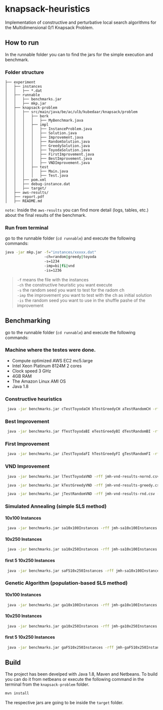 # knapsack-heuristics
Implementation of constructive and perturbative local search algorithms for the Multidimensional 0/1 Knapsack Problem.

## How to run

In the runnable folder you can to find the jars for the simple execution and benchmark.

### Folder structure

```
├── experiment
│   ├── instances
│   │   ├── *.dat
│   ├── runnable
│   │   ├── benchmarks.jar
│   │   ├── mkp.jar
│   ├── knapsack-problem
│   │   ├── src/main/java/be/ac/ulb/kubedaar/knapsack/problem
│   │   │   ├── berk
│   │   │   │   ├── MyBenchmark.java
│   │   │   ├── impl
│   │   │   │   ├── InstanceProblem.java
│   │   │   │   ├── Solution.java
│   │   │   │   ├── Improvement.java
│   │   │   │   ├── RandomSolution.java
│   │   │   │   ├── GreedySolution.java
│   │   │   │   ├── ToyodaSolution.java
│   │   │   │   ├── FirstImprovement.java
│   │   │   │   ├── BestImprovement.java
│   │   │   │   ├── VNDImprovement.java
│   │   │   ├── test
│   │   │   │   ├── Main.java
│   │   │   │   ├── Test.java
│   │   ├── pom.xml
│   │   ├── debug-instance.dat
│   │   ├── target/
│   ├── aws-results/
│   ├── report.pdf
│   ├── README.md
```

`note:` Inside the `aws-results` you can find more detail (logs, tables, etc.) about the final results of the benchmark.

### Run from terminal
go to the runnable folder (`cd runnable`) and execute the following commands:
```bash
java -jar mkp.jar -f="instances/xxxxx.dat" 
                  -ch=random|greedy|toyoda 
                  -s=1234 
                  -imp=bi|fi|vnd 
                  -is=1236
 ```
> `-f` means the file with the instances  
> `-ch` the constructive heuristic you want execute  
> `-s` the random seed you want to test for the radom ch  
> `-imp` the improvement you want to test with the ch as initial solution  
> `-is`  the random seed you want to use in the shuffle pashe of the improvement  



## Benchmarking

go to the runnable folder (`cd runnable`) and execute the following commands:

### Machine where the testes were done.
- Compute optimized AWS EC2 mc5.large
- Intel Xeon Platinum 8124M 2 cores
- Clock speed 3 GHz
- 4GB RAM
- The Amazon Linux AMI OS
- Java 1.8

### Constructive heuristics
```bash
 java -jar benchmarks.jar cTestToyodaCH bTestGreedyCH aTestRandomCH -rff jmh-ch-results.csv -rf csv -wi 0 -f 0 | tee jmh-ch-results.log
 ```
### Best Improvement
```bash
 java -jar benchmarks.jar fTestToyodaBI eTestGreedyBI dTestRandomBI -rff jmh-bi-results.csv -rf csv -wi 0 -f 0 | tee jmh-bi-results.log
 ```
### First Improvement
```bash
 java -jar benchmarks.jar iTestToyodaFI hTestGreedyFI gTestRandomFI -rff jmh-fi-results.csv -rf csv -wi 0 -f 0 | tee jmh-fi-results.log
 ```
### VND Improvement
```bash
 java -jar benchmarks.jar lTestToyodaVND -rff jmh-vnd-results-nornd.csv -rf csv -wi 0 -f 0 | tee jmh-vnd-results-nornd.log
 ```
```bash
 java -jar benchmarks.jar kTestGreedyVND -rff jmh-vnd-results-greedy.csv -rf csv -wi 0 -f 0 | tee jmh-vnd-results-greedy.log
 ```
```bash
 java -jar benchmarks.jar jTestRandomVND -rff jmh-vnd-results-rnd.csv -rf csv -wi 0 -f 0 | tee jmh-vnd-results-rnd.log
 ```

### Simulated Annealing (simple SLS method)

#### 10x100 Instances
```bash
 java -jar benchmarks.jar sa10x100Instances -rff jmh-sa10x100Instances.csv -rf csv -wi 0 -f 1 | tee sa10x100Instances.log
 ```
#### 10x250 Instances 
```bash
 java -jar benchmarks.jar sa10x250Instances -rff jmh-sa10x100Instances.csv -rf csv -wi 0 -f 1 | tee sa10x250Instances.log
 ```
#### first 5 10x250 Instances
```bash
 java -jar benchmarks.jar saF510x250Instances -rff jmh-sa10x100Instances.csv -rf csv -wi 0 -f 1 | tee saF510x250Instances.log
 ```

### Genetic Algorithm (population-based SLS method)

#### 10x100 Instances
```bash
 java -jar benchmarks.jar ga10x100Instances -rff jmh-ga10x100Instances.csv -rf csv -wi 0 -f 1 | tee ga10x100Instances.log
 ```
#### 10x250 Instances 
```bash
 java -jar benchmarks.jar ga10x250Instances -rff jmh-ga10x250Instances.csv -rf csv -wi 0 -f 1 | tee ga10x250Instances.log
 ```
#### first 5 10x250 Instances
```bash
 java -jar benchmarks.jar gaF510x250Instances -rff jmh-gaF510x250Instances.csv -rf csv -wi 0 -f 1 | tee gaF510x250Instances.log
 ```

## Build

The project has been develped with Java 1.8, Maven and Netbeans. To build you can do it from netbeans or execute the following command in the terminal from the `knapsack-problem` folder.
```bash
mvn install
```
The respective jars are going to be inside the `target` folder.